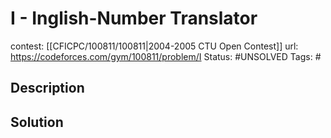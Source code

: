 # I - Inglish-Number Translator

contest: [[CFICPC/100811/100811|2004-2005 CTU Open Contest]]
url: https://codeforces.com/gym/100811/problem/I
Status: #UNSOLVED
Tags: #

## Description

## Solution

